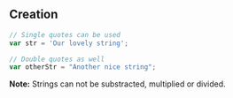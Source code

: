 ## Creation

```js
// Single quotes can be used
var str = 'Our lovely string';

// Double quotes as well
var otherStr = "Another nice string";
```

**Note:** Strings can not be substracted, multiplied or divided.

